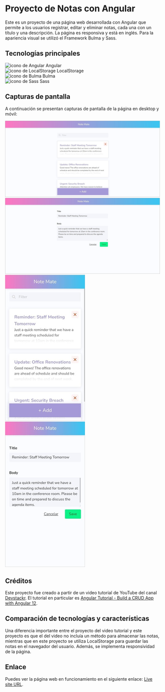 # Proyecto de Notas con Angular

Este es un proyecto de una página web desarrollada con Angular que permite a los usuarios registrar, editar y eliminar notas, cada una con un título y una descripción. La página es responsiva y está en inglés. Para la apariencia visual se utilizó el Framework Bulma y Sass.

## Tecnologías principales
![icono de Angular](https://res.cloudinary.com/dyvccdkkl/image/upload/v1675897057/Iconos/Angular_ixnav0.png) Angular  
![icono de LocalStorage](https://res.cloudinary.com/dyvccdkkl/image/upload/v1675910787/Iconos/LocalStorage_a330oa.png) LocalStorage  
![icono de Bulma](https://res.cloudinary.com/dyvccdkkl/image/upload/v1675897057/Iconos/Bulma_lqekwq.png) Bulma  
![icono de Sass](https://res.cloudinary.com/dyvccdkkl/image/upload/v1675897058/Iconos/Sass_zhshzx.png) Sass  
## Capturas de pantalla

A continuación se presentan capturas de pantalla de la página en desktop y móvil:

![desktop1](./src/assets/screenshots/Desktop1.jpg)
![desktop2](./src/assets/screenshots/Desktop2.jpg)
![mobile1](./src/assets/screenshots/Mobile1.jpg)
![mobile2](./src/assets/screenshots/Mobile2.jpg)

## Créditos

Este proyecto fue creado a partir de un video tutorial de YouTube del canal [Devstackr](https://www.youtube.com/channel/UCbwsS1m4Hib6R-9F1alus_A). El tutorial en particular es [Angular Tutorial - Build a CRUD App with Angular 12](https://www.youtube.com/watch?v=gvWxMQ_Zios&list=PLSvtEtsyp826ID5XmG3Y_YFBNswA1NK77&index=1).

## Comparación de tecnologías y características

Una diferencia importante entre el proyecto del video tutorial y este proyecto es que el del video no incluía un método para almacenar las notas, mientras que en este proyecto se utiliza LocalStorage para guardar las notas en el navegador del usuario. Además, se implementa responsividad de la página.

## Enlace
Puedes ver la página web en funcionamiento en el siguiente enlace: [Live site URL](https://notes-yha.netlify.app/).
